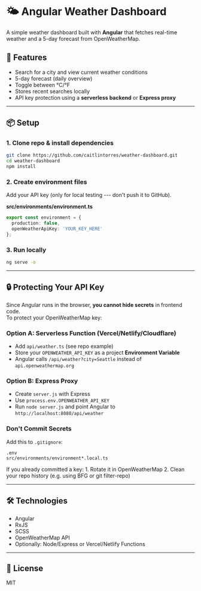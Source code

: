 # 🌤️ Angular Weather Dashboard

A simple weather dashboard built with **Angular** that fetches real-time
weather and a 5-day forecast from OpenWeatherMap.

## 🚀 Features

-   Search for a city and view current weather conditions
-   5-day forecast (daily overview)
-   Toggle between °C/°F
-   Stores recent searches locally
-   API key protection using a **serverless backend** or **Express
    proxy**

------------------------------------------------------------------------

## 📦 Setup

### 1. Clone repo & install dependencies

``` bash
git clone https://github.com/caitlintorres/weather-dashboard.git
cd weather-dashboard
npm install
```

### 2. Create environment files

Add your API key (only for local testing --- don't push it to GitHub).

**src/environments/environment.ts**

``` ts
export const environment = {
  production: false,
  openWeatherApiKey: 'YOUR_KEY_HERE'
};
```

### 3. Run locally

``` bash
ng serve -o
```

------------------------------------------------------------------------

## 🔒 Protecting Your API Key

Since Angular runs in the browser, **you cannot hide secrets** in
frontend code.\
To protect your OpenWeatherMap key:

### Option A: Serverless Function (Vercel/Netlify/Cloudflare)

-   Add `api/weather.ts` (see repo example)
-   Store your `OPENWEATHER_API_KEY` as a project **Environment
    Variable**
-   Angular calls `/api/weather?city=Seattle` instead of
    `api.openweathermap.org`

### Option B: Express Proxy

-   Create `server.js` with Express
-   Use `process.env.OPENWEATHER_API_KEY`
-   Run `node server.js` and point Angular to
    `http://localhost:8080/api/weather`

### Don't Commit Secrets

Add this to `.gitignore`:

    .env
    src/environments/environment*.local.ts

If you already committed a key: 1. Rotate it in OpenWeatherMap 2. Clean
your repo history (e.g. using BFG or git filter-repo)

------------------------------------------------------------------------

## 🛠 Technologies

-   Angular
-   RxJS
-   SCSS
-   OpenWeatherMap API
-   Optionally: Node/Express or Vercel/Netlify Functions

------------------------------------------------------------------------

## 📄 License

MIT
